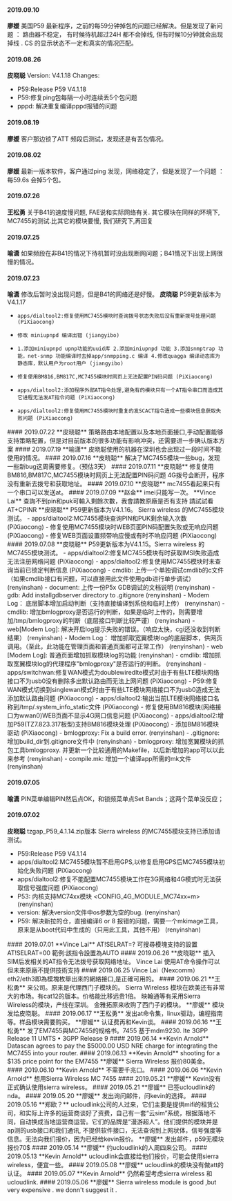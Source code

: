 
#### 2019.09.10
**廖媛**  美国P59 最新程序，之前的每59分钟掉包的问题已经解决。但是发现了新问题 ：  路由器不稳定， 有时候待机超过24H 都不会掉线, 但有时候10分钟就会出现掉线 .  CS 的显示状态不一定和真实的情况匹配。 
#### 2019.08.26
**皮晓聪**  Version: V4.1.18 Changes:
-    P59:Release P59 V4.1.18  <PiXiaocong>
-    P59:修复ping包每隔一小时连续丢5个包问题  <PiXiaocong>
-   pppd: 解决重复编译pppd报错的问题  <renyinshan>
#### 2019.08.19
**廖媛**  客户那边锁了ATT 频段后测试，发现还是有丢包情况。
#### 2019.08.02
**廖媛**  最新一版本软件，客户通过ping 发现，网络稳定了，但是发现了一个问题 ： 每59.6s 会掉5个包。
#### 2019.07.26
**王松勇**  关于B41的速度慢问题, FAE说和实际网络有关.
其它模块在同样的环境下,  MC7455的测试.比其它的模块要慢, 我们研究下,再回复  
#### 2019.07.25
**喻潇** 如果频段在非B41的情况下待机暂时没出现断网问题；B41情况下出现上网很慢的情况。
#### 2019.07.23
**喻潇**  修改后暂时没出现问题，但是B41的网络还是好慢。
**皮晓聪**  P59更新版本为V4.1.17 <hide>  
-     apps/dialtool2:修复使用MC7455模块时查询拨号状态失败后没有重新拨号处理问题 (PiXiaocong)
-     修改 miniupnpd 编译出错 (jiangyibo)
-     1.添加miniupnpd upnp功能的uuid库 2.添加miniupnpd 功能 3.添加snmptrap 功能，net-snmp 功能编译时去掉app/snmpping.c 编译 4.修改quagga 编译动态库为静态库，默认用户为root用户 (jiangyibo)
-     修复使用BM816,BM817C,MC7455模块时网页上无法配置PIN码问题 (PiXiaocong)
-     apps/dialtool2:添加程序外部AT指令处理,避免有的模块只有一个AT指令串口而造成其它进程无法发AT指令问题 (PiXiaocong)
-     apps/dialtool2:修复使用MC7455模块时重复的发SCACT指令造成一些模块信息获取失败问题 (PiXiaocong)
</hide>
#### 2019.07.22
**皮晓聪**  策略路由本地配置以及本地页面接口,手动配置能够支持策略配置，但是对目前版本的很多功能有影响冲突，还需要进一步确认版本方案
#### 2019.07.19
**喻潇**  皮晓聪使用的机器在深圳也会出现过一段时间不能使用的情况。
#### 2019.07.16
**皮晓聪**  解决了MC7455模块一些bug，发现一些新bug这周需要修复。（预估3天）
#### 2019.07.11
**皮晓聪**  修复使用BM816,BM817C,MC7455模块时网页上无法配置PIN码问题  
4G拨号会断开，程序没有重新去拨号和获取地址。
#### 2019.07.10
**皮晓聪**  mc7455看起来只有一个串口可以发送at。
#### 2019.07.09
**赵金**  imei只能写一次。
**Vince Lai**  查詢不到pin和puk可輸入剩餘次數，我會請教原廠是否有支持 請試試看AT+CPINR
**皮晓聪**  P59更新版本为V4.1.16。           Sierra wireless 的MC7455模块测试。<hide>  
- apps/dialtool2:MC7455模块查询PIN和PUK剩余输入次数  (PiXiaocong)
- 修复使用MC7455模块时WEB页面PIN码配置失败或无响应问题  (PiXiaocong)
- 修复WEB页面设置频带响应慢或有时不响应问题  (PiXiaocong)
</hide>
#### 2019.07.08
**皮晓聪**  P59更新版本为V4.1.15。Sierra wireless 的MC7455模块测试。<hide>
- apps/dialtool2:修复MC7455模块有时获取IMSI失败造成无法注册网络问题 (PiXiaocong)
- apps/dialtool2:修复使用MC7455模块时未查询当前已锁定判断信息 (PiXiaocong)
- cmdlib: 上传一个单独调试cmdlib的c文件（如果cmdlib接口有问题，可以直接用此文件使用gdb进行单步调试） (renyinshan)
- document: 上传一份P5x GDB调试的文档说明 (renyinshan)
- gdb: Add installgdbserver directory to .gitignore (renyinshan)
- Modem Log： 底层脚本增加启动判断（支持直接编译到系统和临时上传） (renyinshan)
- cmdlib: 增加bmlogproxy是否运行的判断，如果是临时上传的，则需要增加/tmp/bmlogproxy的判断（底层接口判断比较严谨） (renyinshan)
- web[Modem Log]: 解决开启log提示失败的错误。（响应太快，cgi还没收到判断结果） (renyinshan)
- Modem Log： 增加抓取宽翼模块log的底层脚本，供网页调用。（至此，此功能在管理页面和普通页面都可正常工作） (renyinshan)
- web [Modem Log]: 普通页面增加抓取模块log的功能 (renyinshan)
- cmdlib: 增加抓取宽翼模块log的代理程序"bmlogproxy"是否运行的判断。 (renyinshan)
- apps/switchwan:修复WAN模式为doublewiredlte模式时由于有些LTE模块网络接口不为usb0没有删除多出默认路由而无法上网问题 (PiXiaocong)
- P59:修复WAN模式切换到singlewan模式时由于有些LTE模块网络接口不为usb0造成无法添加默认路由问题 (PiXiaocong)
- apps/dialtool2:输出当前LTE模块网络接口名称到/tmp/.system_info_static文件 (PiXiaocong)
- 修复使用BM816模块(网络接口为wwan0)WEB页面不显示4G网口信息问题 (PiXiaocong)
- apps/dialtool2:增加P59(TZ7.823.317板型)支持BM816模块处理 (PiXiaocong)
- 添加BM816模块驱动 (PiXiaocong)
- bmlogproxy: Fix a build error. (renyinshan)
- .gitignore: 增加build_dir到.gitignore文件中 (renyinshan)
- bmlogproxy: 增加宽翼模块的抓包工具bmlogproxy. 并更新一个比较通用的Makefile，以后新增加的app可以以此来参考 (renyinshan)
- compile.mk: 增加一个编译app所需的mk文件 (renyinshan)
</hide>

#### 2019.07.05
**喻潇**  PIN菜单编辑PIN然后点OK，和锁频菜单点Set Bands；这两个菜单没反应；
#### 2019.07.02
**皮晓聪**  tzgap_P59_4.1.14.zip版本 Sierra wireless 的MC7455模块支持已添加请测试。<hide>
- P59:Release P59 V4.1.14  <PiXiaocong>
- apps/dialtool2:MC7455模块暂不启用GPS,以修复启用GPS后MC7455模块初始化失败问题  (PiXiaocong)
- apps/dialtool2:修复不能配置MC7455模块工作在3G网络和4G模式时无法获取信号强度问题 (PiXiaocong)
- P53: 内核支持MC74xx模块 <CONFIG_4G_MODULE_MC74xx=m>  (renyinshan)
- version: 解决version文件中os参数为空的bug.  (renyinshan)
- P59: 解决新拉的仓，直接编译6 or 8 报错的问题，需要一个mkimage工具，原来是从boot代码中生成的（只用此工具，其他不用） (renyinshan)
</hide>
#### 2019.07.01
**Vince Lai**  AT!SELRAT=? 可搜尋模塊支持的設置 AT!SELRAT=00    範例:該指令設置為AUTO
#### 2019.06.26
**皮晓聪**  插入SIM后发相关的AT指令无法拨号获取网络地址。
Vince Lai  使用AT命令操作可以但未來原廠不提供技術支持
#### 2019.06.25
Vince Lai（Nexcomm）eth2/eth3即為模塊枚舉出來的網絡接口,是正確可用的。
#### 2019.06.21
**王松勇**  来公司。原来是代理西门子模块的。  
Sierra Wireless 模块在欧美还有非常大的市场。有cat12的版本。价格能比移远贵1倍。  
映翰通等有采用Sierra Wireless的模块，产线在深圳。  
金雅拓原来收购了西门子的模块。
**廖媛**  模块发给皮晓聪。
#### 2019.06.17
**王松勇**  发出at命令集，linux驱动，编程指南等。样品模块需要购买。
**廖媛**  认证费再和Kevin谈。
#### 2019.06.16
**王松勇**  发了EM7455與MC7455的规格书。7455 基于mdm9230. lte  3GPP Release 11 UMTS • 3GPP Release 9
#### 2019.06.14
**Kevin Arnold** Datascan agrees to pay the $5000.00 USD NRE charge for integrating the MC7455 into your router. 
#### 2019.06.13
**Kevin Arnold**  shooting for a $135 price point for the EM7455
**廖媛**  Sierra Wireless 报价80美金。
#### 2019.06.10
**Kevin Arnold**  不需要千兆口。
#### 2019.06.06
**Kevin Arnold**  想用Sierra Wireless MC 7455
#### 2019.05.21
**廖媛**  Kevin没有正式确认使用sierra wireless。
#### 2019.05.21
**廖媛** 已签ucloudlink的nda。
#### 2019.05.20
**廖媛**  发出询问邮件，问kevin的选择。
#### 2019.05.16
**郑欧？** ucloudlink公司的人过来，它们主要是提供mifi的租赁公司，和实际上许多的运营商谈好了资费，自己有一套“云sim”系统，根据落地不同，自动换成当地运营商运营。它们的品牌是“漫游超人”。他们提供的模块并是ap测的usb接口和我们通讯, 不提供软件接口，无法查询到上网状体，信号强度等信息。无法向我们报价，因为已经给kevin报价。  
**廖媛**  发出邮件，p59无模块报价70$
#### 2019.05.14
**廖媛**  约ucloudlink的人周四来公司。
#### 2019.05.13
**Kevin Arnold** ucloudlink会直接给他们报价，可能会使用sierra wireless，便宜一些。
#### 2019.05.08
**廖媛**  ucloudlink的模块没有做att的认证。
#### 2019.05.07
**Kevin Arnold**  仍然希望考虑sierra wireless 和ucloudlink.  
#### 2019.05.06
**廖媛**    Sierra wireless module is good ,but very expensive .  we donn't suggest it .

